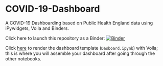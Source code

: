 # COVID-19-Dashboard
A COVID-19 Dashboarding based on Public Health England data using iPywidgets, Voila and Binders.

Click here to launch this repository as a Binder: [![Binder](https://mybinder.org/badge_logo.svg)](https://mybinder.org/v2/gh/hauni97/COVID-19-Dashboard/main)

Click [here](https://mybinder.org/v2/gh/hauni97/COVID-19-Dashboard/main?urlpath=%2Fvoila%2Frender%2FDashboard.ipynb) to render the dashboard template (```Dasboard.ipynb```) with Voila; this is where you will assemble your dashboard after going through the other notebooks.
